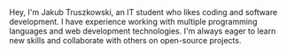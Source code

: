 ##
Hey, I'm Jakub Truszkowski, an IT student who likes coding and software development. I have experience working with multiple programming languages and web development technologies. I'm always eager to learn new skills and collaborate with others on open-source projects.


<!--[![Anurag's GitHub stats](https://github-readme-stats.vercel.app/api?username=jakubtru&count_private=true&show_icons=true&theme=radical)](https://github.com/anuraghazra/github-readme-stats)-->
### 

<!--
**jakubtru/jakubtru** is a ✨ _special_ ✨ repository because its `README.md` (this file) appears on your GitHub profile.

Here are some ideas to get you started:

- 🔭 I’m currently working on ...
- 🌱 I’m currently learning ...
- 👯 I’m looking to collaborate on ...
- 🤔 I’m looking for help with ...
- 💬 Ask me about ...
- 📫 How to reach me: ...
- 😄 Pronouns: ...a
- ⚡ Fun fact: ...
-->
